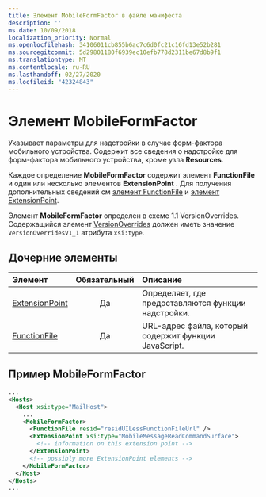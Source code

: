 ```yaml
---
title: Элемент MobileFormFactor в файле манифеста
description: ''
ms.date: 10/09/2018
localization_priority: Normal
ms.openlocfilehash: 34106011cb855b6ac7c6d0fc21c16fd13e52b281
ms.sourcegitcommit: 5d29801180f6939ec10efb778d2311be67d8b9f1
ms.translationtype: MT
ms.contentlocale: ru-RU
ms.lasthandoff: 02/27/2020
ms.locfileid: "42324843"
---
```

# <a name="mobileformfactor-element"></a>Элемент MobileFormFactor

Указывает параметры для надстройки в случае форм-фактора мобильного устройства. Содержит все сведения о надстройке для форм-фактора мобильного устройства, кроме узла **Resources**.

Каждое определение **MobileFormFactor** содержит элемент **FunctionFile** и один или несколько элементов **ExtensionPoint** . Для получения дополнительных сведений см [элемент FunctionFile](functionfile.md) и [элемент ExtensionPoint](extensionpoint.md).

Элемент **MobileFormFactor** определен в схеме 1.1 VersionOverrides. Содержащийся элемент [VersionOverrides](versionoverrides.md) должен иметь значение `VersionOverridesV1_1` атрибута `xsi:type`.

## <a name="child-elements"></a>Дочерние элементы

| Элемент                               | Обязательный | Описание  |
|:--------------------------------------|:--------:|:-------------|
| [ExtensionPoint](extensionpoint.md) | Да      | Определяет, где предоставляются функции надстройки. |
| [FunctionFile](functionfile.md)     | Да      | URL-адрес файла, который содержит функции JavaScript.|

## <a name="mobileformfactor-example"></a>Пример MobileFormFactor

```xml
...
<Hosts>
  <Host xsi:type="MailHost">
    ...
    <MobileFormFactor>
      <FunctionFile resid="residUILessFunctionFileUrl" />
      <ExtensionPoint xsi:type="MobileMessageReadCommandSurface">
        <!-- information on this extension point -->
      </ExtensionPoint> 
      <!-- possibly more ExtensionPoint elements -->
    </MobileFormFactor>
  </Host>
</Hosts>
...
```
